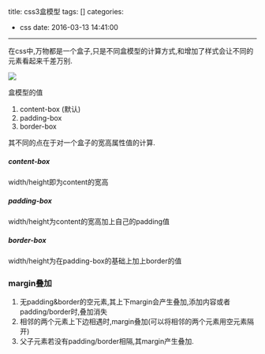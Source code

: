 title: css3盒模型
tags: []
categories:
  - css
date: 2016-03-13 14:41:00
---
在css中,万物都是一个盒子,只是不同盒模型的计算方式,和增加了样式会让不同的元素看起来千差万别.

![](https://leohxj.gitbooks.io/front-end-database/content/html-and-css-basic/assets/box-model.svg)

盒模型的值
1. content-box (默认)
2. padding-box
3. border-box

其不同的点在于对一个盒子的宽高属性值的计算.

##### content-box
width/height即为content的宽高
##### padding-box
width/height为content的宽高加上自己的padding值
##### border-box
width/height为在padding-box的基础上加上border的值


### margin叠加

1. 无padding&border的空元素,其上下margin会产生叠加,添加内容或者padding/border时,叠加消失
2. 相邻的两个元素上下边相遇时,margin叠加(可以将相邻的两个元素用空元素隔开)
3. 父子元素若没有padding/border相隔,其margin产生叠加.